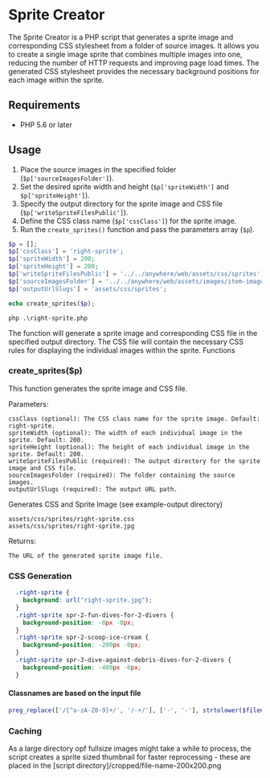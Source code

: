 # Sprite Creator

The Sprite Creator is a PHP script that generates a sprite image and corresponding CSS stylesheet from a folder of source images. It allows you to create a single image sprite that combines multiple images into one, reducing the number of HTTP requests and improving page load times. The generated CSS stylesheet provides the necessary background positions for each image within the sprite.

## Requirements

- PHP 5.6 or later

## Usage

1. Place the source images in the specified folder (`$p['sourceImagesFolder']`).
2. Set the desired sprite width and height (`$p['spriteWidth']` and `$p['spriteHeight']`).
3. Specify the output directory for the sprite image and CSS file (`$p['writeSpriteFilesPublic']`).
4. Define the CSS class name (`$p['cssClass']`) for the sprite image.
5. Run the `create_sprites()` function and pass the parameters array (`$p`).

```php
$p = [];
$p['cssClass'] = 'right-sprite';
$p['spriteWidth'] = 200;
$p['spriteHeight'] = 200;
$p['writeSpriteFilesPublic'] = '../../anywhere/web/assets/css/sprites';
$p['sourceImagesFolder'] = '../../anywhere/web/assets/images/item-images';
$p['outputUrlSlugs'] = 'assets/css/sprites';

echo create_sprites($p);

```

```cli
php .\right-sprite.php
```

The function will generate a sprite image and corresponding CSS file in the specified output directory. The CSS file will contain the necessary CSS rules for displaying the individual images within the sprite.
Functions

### create_sprites($p)

This function generates the sprite image and CSS file.

Parameters:

```text
cssClass (optional): The CSS class name for the sprite image. Default: right-sprite.
spriteWidth (optional): The width of each individual image in the sprite. Default: 200.
spriteHeight (optional): The height of each individual image in the sprite. Default: 200.
writeSpriteFilesPublic (required): The output directory for the sprite image and CSS file.
sourceImagesFolder (required): The folder containing the source images.
outputUrlSlugs (required): The output URL path.
```

Generates CSS and Sprite Image (see example-output directory)

```
assets/css/sprites/right-sprite.css
assets/css/sprites/right-sprite.jpg
```

Returns:

```text
The URL of the generated sprite image file.
```

### CSS Generation

```css
  .right-sprite { 
    background: url("right-sprite.jpg");
  }
  .right-sprite spr-2-fun-dives-for-2-divers { 
    background-position: -0px -0px; 
  }
  .right-sprite spr-2-scoop-ice-cream { 
    background-position: -200px -0px; 
  }
  .right-sprite spr-3-dive-against-debris-dives-for-2-divers { 
    background-position: -400px -0px; 
  }

```

#### Classnames are based on the input file

```php
preg_replace(['/[^a-zA-Z0-9]+/', '/-+/'], ['-', '-'], strtolower($filename));
```

### Caching

As a large directory opf fullsize images might take a while to process, the script creates a sprite sized thumbnail for faster reprocessing - these are placed in the [script directory]/cropped/file-name-200x200.png
